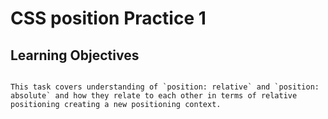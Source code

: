 # CSS position Practice 1

## Learning Objectives

```

This task covers understanding of `position: relative` and `position: absolute` and how they relate to each other in terms of relative positioning creating a new positioning context.

```
